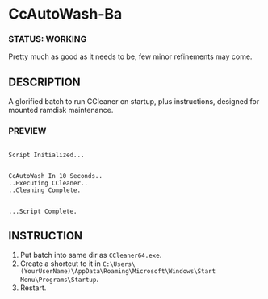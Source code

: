 # CcAutoWash-Ba

### STATUS: WORKING
Pretty much as good as it needs to be, few minor refinements may come.

## DESCRIPTION
A glorified batch to run CCleaner on startup, plus instructions, designed for mounted ramdisk maintenance.

### PREVIEW
```

Script Initialized...


CcAutoWash In 10 Seconds..
..Executing CCleaner..
..Cleaning Complete.


...Script Complete.
```


## INSTRUCTION
1. Put batch into same dir as `CCleaner64.exe`.
2. Create a shortcut to it in `C:\Users\(YourUserName)\AppData\Roaming\Microsoft\Windows\Start Menu\Programs\Startup`.
3. Restart. 
